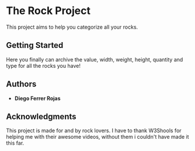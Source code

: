 # The Rock Project

This project aims to help you categorize all your rocks.


## Getting Started

Here you finally can archive the value, width, weight, height, quantity and type for all the rocks you have!


## Authors

- **Diego Ferrer Rojas**


## Acknowledgments

This project is made for and by rock lovers.
I have to thank W3Shools for helping me with their awesome videos, without them i couldn't have made it this far.